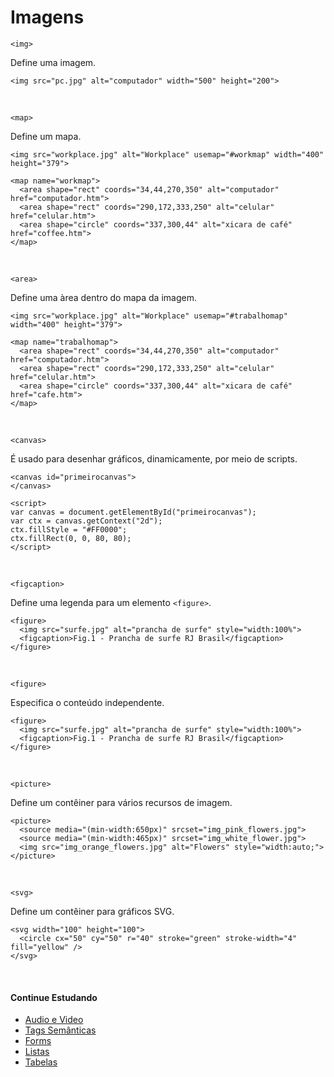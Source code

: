 # Imagens
`<img>`

Define uma imagem.

	<img src="pc.jpg" alt="computador" width="500" height="200">
<br>

`<map>`

Define um mapa.

	<img src="workplace.jpg" alt="Workplace" usemap="#workmap" width="400" height="379">

	<map name="workmap">
	  <area shape="rect" coords="34,44,270,350" alt="computador" href="computador.htm">
	  <area shape="rect" coords="290,172,333,250" alt="celular" href="celular.htm">
	  <area shape="circle" coords="337,300,44" alt="xicara de café" href="coffee.htm">
	</map>																			
<br>

`<area>`

Define uma àrea dentro do mapa da imagem.

	<img src="workplace.jpg" alt="Workplace" usemap="#trabalhomap" width="400" height="379">

	<map name="trabalhomap">
	  <area shape="rect" coords="34,44,270,350" alt="computador" href="computador.htm">
	  <area shape="rect" coords="290,172,333,250" alt="celular" href="celular.htm">
	  <area shape="circle" coords="337,300,44" alt="xicara de café" href="cafe.htm">
	</map>
<br>

`<canvas>`

É usado para desenhar gráficos, dinamicamente, por meio de scripts.

	<canvas id="primeirocanvas">
	</canvas>

	<script>
	var canvas = document.getElementById("primeirocanvas");
	var ctx = canvas.getContext("2d");
	ctx.fillStyle = "#FF0000";
	ctx.fillRect(0, 0, 80, 80);
	</script>
<br>

`<figcaption>`

Define uma legenda para um elemento `<figure>`.

	<figure>
	  <img src="surfe.jpg" alt="prancha de surfe" style="width:100%">
	  <figcaption>Fig.1 - Prancha de surfe RJ Brasil</figcaption>
	</figure>
<br>

`<figure>`

Especifica o conteúdo independente.

	<figure>
	  <img src="surfe.jpg" alt="prancha de surfe" style="width:100%">
	  <figcaption>Fig.1 - Prancha de surfe RJ Brasil</figcaption>
	</figure>
<br>

`<picture>`

Define um contêiner para vários recursos de imagem.

	<picture>
	  <source media="(min-width:650px)" srcset="img_pink_flowers.jpg">
	  <source media="(min-width:465px)" srcset="img_white_flower.jpg">
	  <img src="img_orange_flowers.jpg" alt="Flowers" style="width:auto;">
	</picture>
<br>

`<svg>`

Define um contêiner para gráficos SVG.

	<svg width="100" height="100">
	  <circle cx="50" cy="50" r="40" stroke="green" stroke-width="4" fill="yellow" />
	</svg>
<br>

#### Continue Estudando
- <a href="https://github.com/wesleybertipaglia/html-para-iniciantes/blob/main/6.%20Audio%20e%20Video.md">Audio e Video</a>
- <a href="https://github.com/wesleybertipaglia/html-para-iniciantes/blob/main/7.%20Tags%20Semanticas.md">Tags Semânticas</a>
- <a href="https://github.com/wesleybertipaglia/html-para-iniciantes/blob/main/8.%20Forms.md">Forms</a>
- <a href="https://github.com/wesleybertipaglia/html-para-iniciantes/blob/main/9.%20Listas.md">Listas</a>
- <a href="https://github.com/wesleybertipaglia/html-para-iniciantes/blob/main/10.%20Tabelas.md">Tabelas</a>
